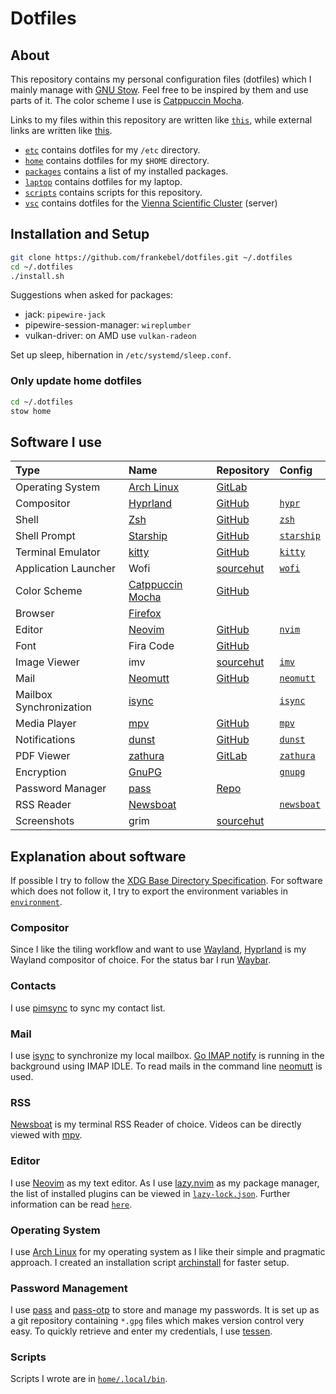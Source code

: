 # Dotfiles

## About

This repository contains my personal configuration files (dotfiles) which I
mainly manage with [GNU Stow](https://www.gnu.org/software/stow/).
Feel free to be inspired by them and use parts of it.
The color scheme I use is [Catppuccin Mocha](https://catppuccin.com).

Links to my files within this repository are written like [`this`](),
while external links are written like [this]().

- [`etc`](etc/) contains dotfiles for my `/etc` directory.
- [`home`](home/) contains dotfiles for my `$HOME` directory.
- [`packages`](packages/) contains a list of my installed packages.
- [`laptop`](laptop/) contains dotfiles for my laptop.
- [`scripts`](scripts/) contains scripts for this repository.
- [`vsc`](vsc/) contains dotfiles for the
  [Vienna Scientific Cluster](https://www.vsc.ac.at) (server)

## Installation and Setup

```sh
git clone https://github.com/frankebel/dotfiles.git ~/.dotfiles
cd ~/.dotfiles
./install.sh
```

Suggestions when asked for packages:

- jack: `pipewire-jack`
- pipewire-session-manager: `wireplumber`
- vulkan-driver: on AMD use `vulkan-radeon`

Set up sleep, hibernation in `/etc/systemd/sleep.conf`.

### Only update home dotfiles

```sh
cd ~/.dotfiles
stow home
```

## Software I use

| Type                    | Name                                                  | Repository                                       | Config                              |
| :---------------------- | :---------------------------------------------------- | :----------------------------------------------- | :---------------------------------- |
| Operating System        | [Arch Linux](https://archlinux.org/)                  | [GitLab](https://gitlab.archlinux.org/archlinux) |                                     |
| Compositor              | [Hyprland](https://hyprland.org)                      | [GitHub](https://github.com/hyprwm/Hyprland)     | [`hypr`](home/.config/hypr)         |
| Shell                   | [Zsh](https://www.zsh.org/)                           | [GitHub](https://github.com/zsh-users/zsh)       | [`zsh`](home/.config/zsh)           |
| Shell Prompt            | [Starship](https://starship.rs/)                      | [GitHub](https://github.com/starship/starship)   | [`starship`](home/.config/starship) |
| Terminal Emulator       | [kitty](https://sw.kovidgoyal.net/kitty/)             | [GitHub](https://github.com/kovidgoyal/kitty)    | [`kitty`](home/.config/kitty)       |
| Application Launcher    | Wofi                                                  | [sourcehut](https://hg.sr.ht/~scoopta/wofi)      | [`wofi`](home/.config/wofi)         |
| Color Scheme            | [Catppuccin Mocha](https://catppuccin.com)            | [GitHub](https://github.com/catppuccin)          |                                     |
| Browser                 | [Firefox](https://www.mozilla.org/en-US/firefox/new/) |                                                  |                                     |
| Editor                  | [Neovim](https://neovim.io/)                          | [GitHub](https://github.com/neovim/neovim)       | [`nvim`](home/.config/nvim)         |
| Font                    | Fira Code                                             | [GitHub](https://github.com/tonsky/FiraCode)     |                                     |
| Image Viewer            | imv                                                   | [sourcehut](https://sr.ht/~exec64/imv/)          | [`imv`](home/.config/imv)           |
| Mail                    | [Neomutt](https://neomutt.org/)                       | [GitHub](https://github.com/neomutt/neomutt)     | [`neomutt`](home/.config/neomutt)   |
| Mailbox Synchronization | [isync](https://isync.sourceforge.io/)                |                                                  | [`isync`](home/.config/isync)       |
| Media Player            | [mpv](https://mpv.io/)                                | [GitHub](https://github.com/mpv-player/mpv)      | [`mpv`](home/.config/mpv)           |
| Notifications           | [dunst](https://dunst-project.org/)                   | [GitHub](https://github.com/dunst-project/dunst) | [`dunst`](home/.config/dunst)       |
| PDF Viewer              | [zathura](https://pwmt.org/projects/zathura/)         | [GitLab](https://git.pwmt.org/pwmt/zathura)      | [`zathura`](home/.config/zathura)   |
| Encryption              | [GnuPG](https://gnupg.org/)                           |                                                  | [`gnupg`](home/.local/share/gnupg)  |
| Password Manager        | [pass](https://www.passwordstore.org/)                | [Repo](https://git.zx2c4.com/password-store/)    |                                     |
| RSS Reader              | [Newsboat](https://newsboat.org/)                     |                                                  | [`newsboat`](home/.config/newsboat) |
| Screenshots             | grim                                                  | [sourcehut](https://git.sr.ht/~emersion/grim)    |                                     |

## Explanation about software

If possible I try to follow the
[XDG Base Directory Specification](https://specifications.freedesktop.org/basedir-spec/basedir-spec-latest.html).
For software which does not follow it, I try to export the environment variables in
[`environment`](home/.config/shell/environment).

### Compositor

Since I like the tiling workflow and want to use [Wayland](https://wayland.freedesktop.org/),
[Hyprland](https://hyprland.org) is my Wayland compositor of choice.
For the status bar I run [Waybar](https://github.com/Alexays/Waybar).

### Contacts

I use [pimsync](https://pimsync.whynothugo.nl/) to sync my contact list.

### Mail

I use [isync](https://isync.sourceforge.io/) to synchronize my local mailbox.
[Go IMAP notify](https://gitlab.com/shackra/goimapnotify) is running in the
background using IMAP IDLE.
To read mails in the command line [neomutt](https://neomutt.org/) is used.

### RSS

[Newsboat](https://newsboat.org/) is my terminal RSS Reader of choice.
Videos can be directly viewed with [mpv](https://mpv.io).

### Editor

I use [Neovim](https://neovim.io/) as my text editor.
As I use [lazy.nvim](https://github.com/folke/lazy.nvim) as my package manager,
the list of installed plugins can be viewed in
[`lazy-lock.json`](home/.config/nvim/lazy-lock.json).
Further information can be read [`here`](home/.config/nvim/README.md).

### Operating System

I use [Arch Linux](https://archlinux.org/) for my operating system as I like
their simple and pragmatic approach.
I created an installation script [archinstall](https://github.com/frankebel/archinstall)
for faster setup.

### Password Management

I use [pass](https://www.passwordstore.org/) and
[pass-otp](https://github.com/tadfisher/pass-otp) to store and manage my passwords.
It is set up as a git repository containing `*.gpg` files which makes version control very easy.
To quickly retrieve and enter my credentials, I use [tessen](https://github.com/ayushnix/tessen).

### Scripts

Scripts I wrote are in [`home/.local/bin`](home/.local/bin).
